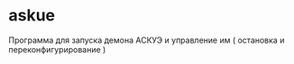 askue
=====

Программа для запуска демона АСКУЭ и управление им ( остановка и переконфигурирование )

